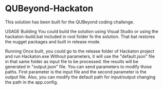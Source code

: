 # QUBeyond-Hackaton
This solution has been built for the QUBeyond coding challenge.

USAGE
Building
You could build the solution using Visual Studio or using the hackaton-build.bat included in root folder fo the solution. 
That bat restores the nugget packages and built in release mode.

Running
Once built, you could go to the release folder of Hackaton project and run Hackaton.exe
Without parameters, it will use the "default.json" file in that same folder as input file to be processed. the results will be generated in "output.json" file.
You can send parameters to modify those paths. First parameter is the input file and the second parameter is the output file.
Also, you can modify the default path for input/output changing the path in the app.config.